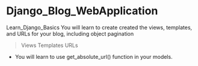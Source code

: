 # Django_Blog_WebApplication
 Learn_Django_Basics
 You will learn to create     created the views, templates, and URLs for your blog, 
including object pagination
 > Views
 > Templates
 > URLs
 - You will learn to use get_absolute_url() function in your models.
 
